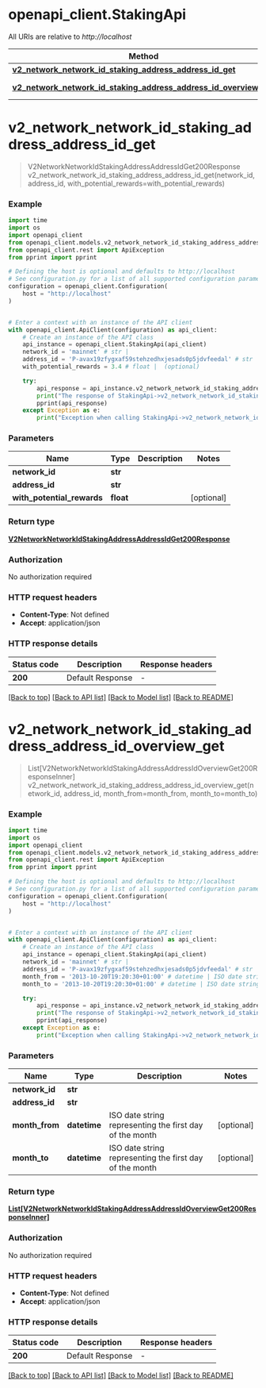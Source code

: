 # openapi_client.StakingApi

All URIs are relative to *http://localhost*

Method | HTTP request | Description
------------- | ------------- | -------------
[**v2_network_network_id_staking_address_address_id_get**](StakingApi.md#v2_network_network_id_staking_address_address_id_get) | **GET** /v2/network/{networkId}/staking/address/{addressId} | 
[**v2_network_network_id_staking_address_address_id_overview_get**](StakingApi.md#v2_network_network_id_staking_address_address_id_overview_get) | **GET** /v2/network/{networkId}/staking/address/{addressId}/overview | 


# **v2_network_network_id_staking_address_address_id_get**
> V2NetworkNetworkIdStakingAddressAddressIdGet200Response v2_network_network_id_staking_address_address_id_get(network_id, address_id, with_potential_rewards=with_potential_rewards)



### Example


```python
import time
import os
import openapi_client
from openapi_client.models.v2_network_network_id_staking_address_address_id_get200_response import V2NetworkNetworkIdStakingAddressAddressIdGet200Response
from openapi_client.rest import ApiException
from pprint import pprint

# Defining the host is optional and defaults to http://localhost
# See configuration.py for a list of all supported configuration parameters.
configuration = openapi_client.Configuration(
    host = "http://localhost"
)


# Enter a context with an instance of the API client
with openapi_client.ApiClient(configuration) as api_client:
    # Create an instance of the API class
    api_instance = openapi_client.StakingApi(api_client)
    network_id = 'mainnet' # str | 
    address_id = 'P-avax19zfygxaf59stehzedhxjesads0p5jdvfeedal' # str | 
    with_potential_rewards = 3.4 # float |  (optional)

    try:
        api_response = api_instance.v2_network_network_id_staking_address_address_id_get(network_id, address_id, with_potential_rewards=with_potential_rewards)
        print("The response of StakingApi->v2_network_network_id_staking_address_address_id_get:\n")
        pprint(api_response)
    except Exception as e:
        print("Exception when calling StakingApi->v2_network_network_id_staking_address_address_id_get: %s\n" % e)
```



### Parameters


Name | Type | Description  | Notes
------------- | ------------- | ------------- | -------------
 **network_id** | **str**|  | 
 **address_id** | **str**|  | 
 **with_potential_rewards** | **float**|  | [optional] 

### Return type

[**V2NetworkNetworkIdStakingAddressAddressIdGet200Response**](V2NetworkNetworkIdStakingAddressAddressIdGet200Response.md)

### Authorization

No authorization required

### HTTP request headers

 - **Content-Type**: Not defined
 - **Accept**: application/json

### HTTP response details

| Status code | Description | Response headers |
|-------------|-------------|------------------|
**200** | Default Response |  -  |

[[Back to top]](#) [[Back to API list]](../README.md#documentation-for-api-endpoints) [[Back to Model list]](../README.md#documentation-for-models) [[Back to README]](../README.md)

# **v2_network_network_id_staking_address_address_id_overview_get**
> List[V2NetworkNetworkIdStakingAddressAddressIdOverviewGet200ResponseInner] v2_network_network_id_staking_address_address_id_overview_get(network_id, address_id, month_from=month_from, month_to=month_to)



### Example


```python
import time
import os
import openapi_client
from openapi_client.models.v2_network_network_id_staking_address_address_id_overview_get200_response_inner import V2NetworkNetworkIdStakingAddressAddressIdOverviewGet200ResponseInner
from openapi_client.rest import ApiException
from pprint import pprint

# Defining the host is optional and defaults to http://localhost
# See configuration.py for a list of all supported configuration parameters.
configuration = openapi_client.Configuration(
    host = "http://localhost"
)


# Enter a context with an instance of the API client
with openapi_client.ApiClient(configuration) as api_client:
    # Create an instance of the API class
    api_instance = openapi_client.StakingApi(api_client)
    network_id = 'mainnet' # str | 
    address_id = 'P-avax19zfygxaf59stehzedhxjesads0p5jdvfeedal' # str | 
    month_from = '2013-10-20T19:20:30+01:00' # datetime | ISO date string representing the first day of the month (optional)
    month_to = '2013-10-20T19:20:30+01:00' # datetime | ISO date string representing the first day of the month (optional)

    try:
        api_response = api_instance.v2_network_network_id_staking_address_address_id_overview_get(network_id, address_id, month_from=month_from, month_to=month_to)
        print("The response of StakingApi->v2_network_network_id_staking_address_address_id_overview_get:\n")
        pprint(api_response)
    except Exception as e:
        print("Exception when calling StakingApi->v2_network_network_id_staking_address_address_id_overview_get: %s\n" % e)
```



### Parameters


Name | Type | Description  | Notes
------------- | ------------- | ------------- | -------------
 **network_id** | **str**|  | 
 **address_id** | **str**|  | 
 **month_from** | **datetime**| ISO date string representing the first day of the month | [optional] 
 **month_to** | **datetime**| ISO date string representing the first day of the month | [optional] 

### Return type

[**List[V2NetworkNetworkIdStakingAddressAddressIdOverviewGet200ResponseInner]**](V2NetworkNetworkIdStakingAddressAddressIdOverviewGet200ResponseInner.md)

### Authorization

No authorization required

### HTTP request headers

 - **Content-Type**: Not defined
 - **Accept**: application/json

### HTTP response details

| Status code | Description | Response headers |
|-------------|-------------|------------------|
**200** | Default Response |  -  |

[[Back to top]](#) [[Back to API list]](../README.md#documentation-for-api-endpoints) [[Back to Model list]](../README.md#documentation-for-models) [[Back to README]](../README.md)

